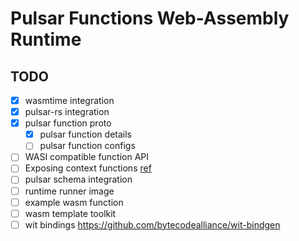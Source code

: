 # Pulsar Functions Web-Assembly Runtime

## TODO

- [x] wasmtime integration
- [x] pulsar-rs integration
- [x] pulsar function proto
    - [x] pulsar function details
    - [ ] pulsar function configs
- [ ] WASI compatible function API
- [ ] Exposing context functions [ref](https://docs.wasmer.io/integrations/examples/host-functions)
- [ ] pulsar schema integration
- [ ] runtime runner image
- [ ] example wasm function
- [ ] wasm template toolkit
- [ ] wit bindings https://github.com/bytecodealliance/wit-bindgen